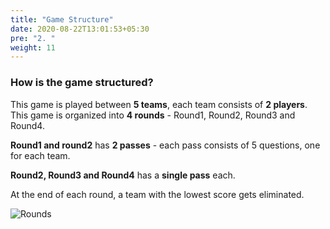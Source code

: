 ```yaml
---
title: "Game Structure"
date: 2020-08-22T13:01:53+05:30
pre: "2. "
weight: 11
---
```


### How is the game structured?

This game is played between **5 teams**, each team consists of **2 players**. This game is organized into **4 rounds** - Round1, Round2, Round3 and Round4.

**Round1 and round2** has **2 passes** - each pass consists of 5 questions, one for each team. 

**Round2, Round3 and Round4** has a **single pass** each. 

At the end of each round, a team with the lowest score gets eliminated.  

![Rounds](/images/rounds.png?width=700px)